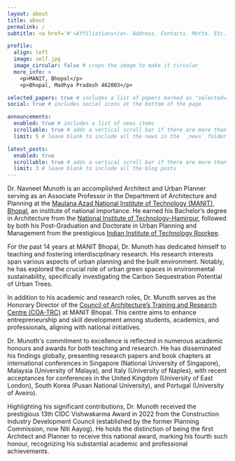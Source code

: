 ```yaml
---
layout: about
title: about
permalink: /
subtitle: <a href='#'>Affiliations</a>. Address. Contacts. Motto. Etc.

profile:
  align: left
  image: self.jpg
  image_circular: false # crops the image to make it circular
  more_info: >
    <p>MANIT, Bhopal</p>
    <p>Bhopal, Madhya Pradesh 462003</p>

selected_papers: true # includes a list of papers marked as "selected={true}"
social: true # includes social icons at the bottom of the page

announcements:
  enabled: true # includes a list of news items
  scrollable: true # adds a vertical scroll bar if there are more than 3 news items
  limit: 5 # leave blank to include all the news in the `_news` folder

latest_posts:
  enabled: true
  scrollable: true # adds a vertical scroll bar if there are more than 3 new post items
  limit: 3 # leave blank to include all the blog posts
---
```


Dr. Navneet Munoth is an accomplished Architect and Urban Planner serving as an Associate Professor in the Department of Architecture and Planning at the [Maulana Azad National Institute of Technology (MANIT), Bhopal](https://www.manit.ac.in/), an institute of national importance. He earned his Bachelor’s degree in Architecture from the [National Institute of Technology-Hamirpur](https://nith.ac.in/), followed by both his Post-Graduation and Doctorate in Urban Planning and Management from the prestigious [Indian Institute of Technology Roorkee](https://www.iitr.ac.in/).

For the past 14 years at MANIT Bhopal, Dr. Munoth has dedicated himself to teaching and fostering interdisciplinary research. His research interests span various aspects of urban planning and the built environment. Notably, he has explored the crucial role of urban green spaces in environmental sustainability, specifically investigating the Carbon Sequestration Potential of Urban Trees. 

In addition to his academic and research roles, Dr. Munoth serves as the Honorary Director of the [Council of Architecture’s Training and Research Centre (COA-TRC)](https://www.coa.gov.in/council_of_architecture_trc.php) at MANIT Bhopal. This centre aims to enhance entrepreneurship and skill development among students, academics, and professionals, aligning with national initiatives.

Dr. Munoth's commitment to excellence is reflected in numerous academic honours and awards for both teaching and research. He has disseminated his findings globally, presenting research papers and book chapters at international conferences in Singapore (National University of Singapore), Malaysia (University of Malaya), and Italy (University of Naples), with recent acceptances for conferences in the United Kingdom (University of East London), South Korea (Pusan National University), and Portugal (University of Aveiro).

Highlighting his significant contributions, Dr. Munoth received the prestigious 13th CIDC Vishwakarma Award in 2022 from the Construction Industry Development Council (established by the former Planning Commission, now Niti Aayog). He holds the distinction of being the first Architect and Planner to receive this national award, marking his fourth such honour, recognizing his substantial academic and professional achievements.
